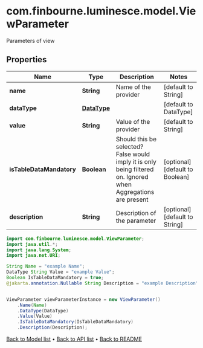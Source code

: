 # com.finbourne.luminesce.model.ViewParameter
Parameters of view

## Properties

Name | Type | Description | Notes
------------ | ------------- | ------------- | -------------
**name** | **String** | Name of the provider | [default to String]
**dataType** | [**DataType**](DataType.md) |  | [default to DataType]
**value** | **String** | Value of the provider | [default to String]
**isTableDataMandatory** | **Boolean** | Should this be selected? False would imply it is only being filtered on. Ignored when Aggregations are present | [optional] [default to Boolean]
**description** | **String** | Description of the parameter | [optional] [default to String]

```java
import com.finbourne.luminesce.model.ViewParameter;
import java.util.*;
import java.lang.System;
import java.net.URI;

String Name = "example Name";
DataType String Value = "example Value";
Boolean IsTableDataMandatory = true;
@jakarta.annotation.Nullable String Description = "example Description";


ViewParameter viewParameterInstance = new ViewParameter()
    .Name(Name)
    .DataType(DataType)
    .Value(Value)
    .IsTableDataMandatory(IsTableDataMandatory)
    .Description(Description);
```


[Back to Model list](../README.md#documentation-for-models) &#8226; [Back to API list](../README.md#documentation-for-api-endpoints) &#8226; [Back to README](../README.md)
